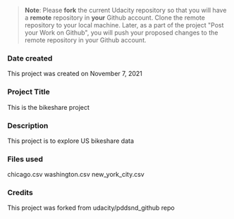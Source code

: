 >**Note**: Please **fork** the current Udacity repository so that you will have a **remote** repository in **your** Github account. Clone the remote repository to your local machine. Later, as a part of the project "Post your Work on Github", you will push your proposed changes to the remote repository in your Github account.

### Date created
This project was created on November 7, 2021
### Project Title
This is the bikeshare project 

### Description
This project is to explore US bikeshare data
### Files used
chicago.csv
washington.csv
new_york_city.csv

### Credits
This project was forked from udacity/pddsnd_github repo
